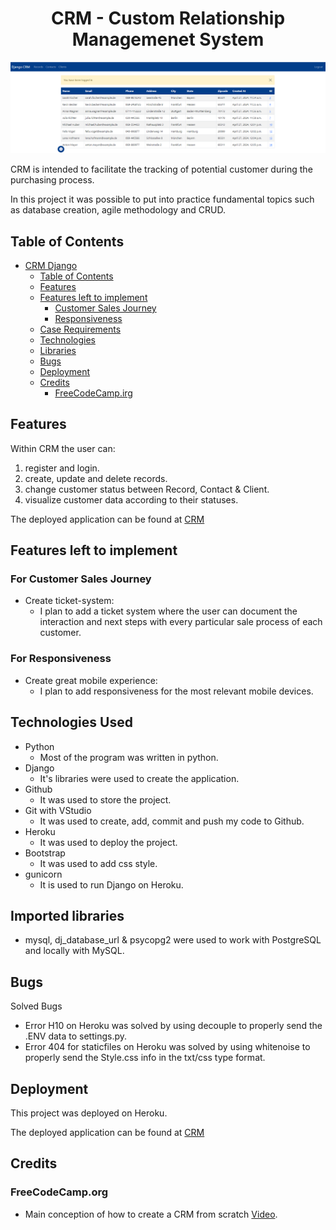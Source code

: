 
# <h1 align="center">CRM - Custom Relationship Managemenet System</h1>

![CRM](/crm_django.png)

CRM is intended to facilitate the tracking of potential customer during the purchasing process.

In this project it was possible to put into practice fundamental topics such as database creation, agile methodology and CRUD.

## Table of Contents

- [CRM Django](#crm-django)
  - [Table of Contents](#table-of-contents)
  - [Features](#features)
  - [Features left to implement](#features-left-to-implement)
    - [Customer Sales Journey](#for-customer-sales-journey)
    - [Responsiveness](#for-responsiveness)
  - [Case Requirements](#case-requirements)
  - [Technologies](#technologies-used)
  - [Libraries](#imported-libraries)
  - [Bugs](#bugs)
  - [Deployment](#deployment)
  - [Credits](#credits)
    - [FreeCodeCamp.irg](#freecodecamp.org)

## Features

Within CRM the user can:

1. register and login.
2. create, update and delete records.
3. change customer status between Record, Contact & Client.
4. visualize customer data according to their statuses.

The deployed application can be found at [CRM](https://crm-afgc-3efdf830ce47.herokuapp.com/)

## Features left to implement

### For Customer Sales Journey
* Create ticket-system:
  * I plan to add a ticket system where the user can document the interaction and next steps with every particular sale process of each customer.

### For Responsiveness
* Create great mobile experience:
  * I plan to add responsiveness for the most relevant mobile devices.

## Technologies Used

  * Python
    * Most of the program was written in python.
  * Django
    * It's libraries were used to create the application.
  * Github
    * It was used to store the project.
  * Git with VStudio
    * It was used to create, add, commit and push my code to Github.
  * Heroku
    * It was used to deploy the project.
  * Bootstrap
    * It was used to add css style.
  * gunicorn
    * It is used to run Django on Heroku.
  
 
## Imported libraries

  * mysql, dj_database_url & psycopg2 were used to work with PostgreSQL and locally with MySQL.


## Bugs

Solved Bugs
* Error H10 on Heroku was solved by using decouple to properly send the .ENV data to settings.py.
* Error 404 for staticfiles on Heroku was solved by using whitenoise to properly send the Style.css info in the txt/css type format.


## Deployment
This project was deployed on Heroku.

The deployed application can be found at [CRM](https://crm-afgc-3efdf830ce47.herokuapp.com/)

## Credits

### FreeCodeCamp.org
* Main conception of how to create a CRM from scratch [Video](https://www.youtube.com/watch?v=t10QcFx7d5k&t=712s).
